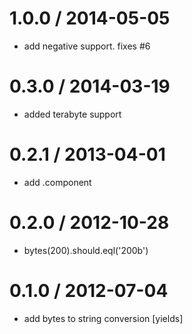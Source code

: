 
1.0.0 / 2014-05-05
==================

 * add negative support. fixes #6

0.3.0 / 2014-03-19
==================

 * added terabyte support

0.2.1 / 2013-04-01 
==================

  * add .component

0.2.0 / 2012-10-28 
==================

  * bytes(200).should.eql('200b')

0.1.0 / 2012-07-04 
==================

  * add bytes to string conversion [yields]
